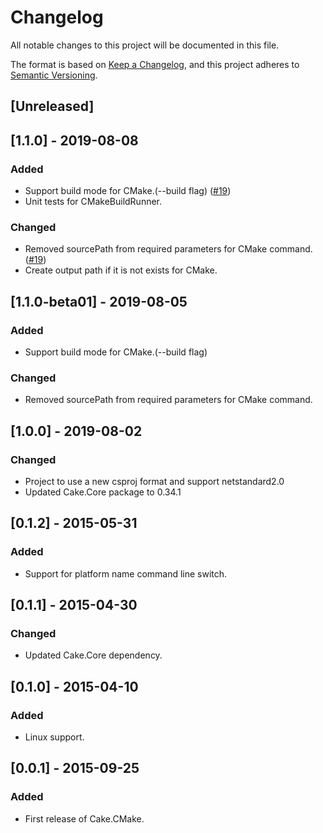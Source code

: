 # Changelog
All notable changes to this project will be documented in this file.

The format is based on [Keep a Changelog](https://keepachangelog.com/en/1.0.0/),
and this project adheres to [Semantic Versioning](https://semver.org/spec/v2.0.0.html).

## [Unreleased]

## [1.1.0] - 2019-08-08
### Added 
- Support build mode for CMake.(--build flag) ([#19](https://github.com/cake-contrib/Cake.CMake/issues/19))
- Unit tests for CMakeBuildRunner.
### Changed
- Removed sourcePath from required parameters for CMake command. ([#19](https://github.com/cake-contrib/Cake.CMake/issues/19))
- Create output path if it is not exists for CMake.

## [1.1.0-beta01] - 2019-08-05
### Added 
- Support build mode for CMake.(--build flag)
### Changed
- Removed sourcePath from required parameters for CMake command.

## [1.0.0] - 2019-08-02
### Changed
- Project to use a new csproj format and support netstandard2.0
- Updated Cake.Core package to 0.34.1

## [0.1.2] - 2015-05-31
### Added 
 - Support for platform name command line switch.

## [0.1.1] - 2015-04-30
### Changed
 - Updated Cake.Core dependency.

## [0.1.0] - 2015-04-10
### Added
- Linux support.

## [0.0.1] - 2015-09-25
### Added
 - First release of Cake.CMake.
